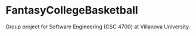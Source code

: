 # FantasyCollegeBasketball
Group project for Software Engineering (CSC 4700) at Villanova University.
